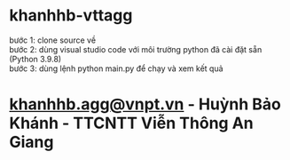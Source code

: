 # khanhhb-vttagg

bước 1: clone source về<br>
bước 2: dùng visual studio code với môi trường python đã cài đặt sẵn (Python 3.9.8)<br>
bước 3: dùng lệnh python main.py để chạy và xem kết quả<br>

# khanhhb.agg@vnpt.vn - Huỳnh Bảo Khánh - TTCNTT Viễn Thông An Giang
